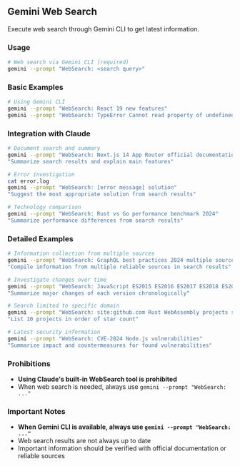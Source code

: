 ## Gemini Web Search

Execute web search through Gemini CLI to get latest information.

### Usage

```bash
# Web search via Gemini CLI (required)
gemini --prompt "WebSearch: <search query>"
```

### Basic Examples

```bash
# Using Gemini CLI
gemini --prompt "WebSearch: React 19 new features"
gemini --prompt "WebSearch: TypeError Cannot read property of undefined solution"
```

### Integration with Claude

```bash
# Document search and summary
gemini --prompt "WebSearch: Next.js 14 App Router official documentation"
"Summarize search results and explain main features"

# Error investigation
cat error.log
gemini --prompt "WebSearch: [error message] solution"
"Suggest the most appropriate solution from search results"

# Technology comparison
gemini --prompt "WebSearch: Rust vs Go performance benchmark 2024"
"Summarize performance differences from search results"
```

### Detailed Examples

```bash
# Information collection from multiple sources
gemini --prompt "WebSearch: GraphQL best practices 2024 multiple sources"
"Compile information from multiple reliable sources in search results"

# Investigate changes over time
gemini --prompt "WebSearch: JavaScript ES2015 ES2016 ES2017 ES2018 ES2019 ES2020 ES2021 ES2022 ES2023 ES2024 features"
"Summarize major changes of each version chronologically"

# Search limited to specific domain
gemini --prompt "WebSearch: site:github.com Rust WebAssembly projects stars:>1000"
"List 10 projects in order of star count"

# Latest security information
gemini --prompt "WebSearch: CVE-2024 Node.js vulnerabilities"
"Summarize impact and countermeasures for found vulnerabilities"
```

### Prohibitions

- **Using Claude's built-in WebSearch tool is prohibited**
- When web search is needed, always use `gemini --prompt "WebSearch: ..."`

### Important Notes

- **When Gemini CLI is available, always use `gemini --prompt "WebSearch: ..."`**
- Web search results are not always up to date
- Important information should be verified with official documentation or reliable sources
